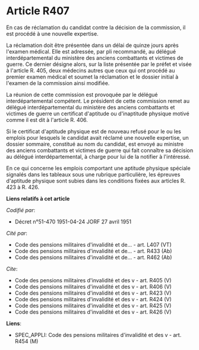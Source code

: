 # Article R407

En cas de réclamation du candidat contre la décision de la commission, il est procédé à une nouvelle expertise.

La réclamation doit être présentée dans un délai de quinze jours après l'examen médical. Elle est adressée, par pli
recommandé, au délégué interdépartemental du ministère des anciens combattants et victimes de guerre. Ce dernier désigne
alors, sur la liste présentée par le préfet et visée à l'article R. 405, deux médecins autres que ceux qui ont procédé au
premier examen médical et soumet la réclamation et le dossier initial à l'examen de la commission ainsi modifiée.

La réunion de cette commission est provoquée par le délégué interdépartemental compétent. Le président de cette commission
remet au délégué interdépartemental du ministère des anciens combattants et victimes de guerre un certificat d'aptitude ou
d'inaptitude physique motivé comme il est dit à l'article R. 406.

Si le certificat d'aptitude physique est de nouveau refusé pour le ou les emplois pour lesquels le candidat avait réclamé une
nouvelle expertise, un dossier sommaire, constitué au nom du candidat, est envoyé au ministre des anciens combattants et
victimes de guerre qui fait connaître sa décision au délégué interdépartemental, à charge pour lui de la notifier à
l'intéressé.

En ce qui concerne les emplois comportant une aptitude physique spéciale signalés dans les tableaux sous une rubrique
particulière, les épreuves d'aptitude physique sont subies dans les conditions fixées aux articles R. 423 à R. 426.

**Liens relatifs à cet article**

_Codifié par_:

  - Décret n°51-470 1951-04-24 JORF 27 avril 1951

_Cité par_:

  - Code des pensions militaires d'invalidité et de... - art. L407 (VT)
  - Code des pensions militaires d'invalidité et de... - art. R433 (Ab)
  - Code des pensions militaires d'invalidité et de... - art. R462 (Ab)

_Cite_:

  - Code des pensions militaires d'invalidité et des v - art. R405 (V)
  - Code des pensions militaires d'invalidité et des v - art. R406 (V)
  - Code des pensions militaires d'invalidité et des v - art. R423 (V)
  - Code des pensions militaires d'invalidité et des v - art. R424 (V)
  - Code des pensions militaires d'invalidité et des v - art. R425 (V)
  - Code des pensions militaires d'invalidité et des v - art. R426 (V)

**Liens**:

  - SPEC_APPLI: Code des pensions militaires d'invalidité et des v - art. R454 (M)
